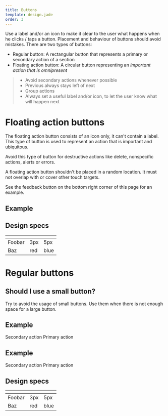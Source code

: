 ```yaml
---
title: Buttons
template: design.jade
order: 3
---
```


Use a label and/or an icon to make it clear to the user what happens when he clicks / taps a button. Placement and behaviour of buttons should avoid mistakes. There are two types of buttons:

- Regular button: A rectangular button that represents a primary or secondary action of a section
- Floating action button: A circular button representing an *important action that is omnipresent*

> - Avoid secondary actions whenever possible
> - Previous always stays left of next
> - Group actions
> - Always set a useful label and/or icon, to let the user know what will happen next

# Floating action buttons

The floating action button consists of an icon only, it can't contain a label. This type of button
is used to represent an action that is important and ubiquitous.

Avoid this type of button for destructive actions like delete, nonspecific actions, alerts or errors.

A floating action button shouldn't be placed in a random location. It must not overlap with or cover other touch targets.  

See the feedback button on the bottom right corner of this page for an example.

## Example

<div>
  <a class="button button--floating icon icon--feedback"></a>
</div>

## Design specs

|    | <i class="icon icon--mobile" ></i> | <i class="icon icon--desktop" ></i> |
| -- | -- | -- |
| Foobar | <div class="table__item__info__content__label" ><i class="icon icon--mobile" ></i></div> 3px | <div class="table__item__info__content__label" ><i class="icon icon--desktop" ></i></div> 5px |
| Baz | <div class="table__item__info__content__label" ><i class="icon icon--mobile" ></i></div> red | <div class="table__item__info__content__label" ><i class="icon icon--desktop" ></i></div> blue |

# Regular buttons

## Should I use a small button?

Try to avoid the usage of small buttons. Use them when there is not enough space for a large button.

## Example

<div>
  <a class="button button--secondary">Secondary action</a>
  <a class="button icon icon--arrow-right"> Primary action</a>
</div>

## Example

<div>
  <a class="button button--small button--secondary icon--arrow-left"> Secondary action</a>
  <a class="button button--small">Primary action</a>
</div>

## Design specs

|    | <i class="icon icon--mobile" ></i> | <i class="icon icon--desktop" ></i> |
| -- | -- | -- |
| Foobar | <div class="table__item__info__content__label" ><i class="icon icon--mobile" ></i></div> 3px | <div class="table__item__info__content__label" ><i class="icon icon--desktop" ></i></div> 5px |
| Baz | <div class="table__item__info__content__label" ><i class="icon icon--mobile" ></i></div> red | <div class="table__item__info__content__label" ><i class="icon icon--desktop" ></i></div> blue |
<!-- Copyright AXA Versicherungen AG 2015 -->
